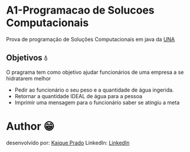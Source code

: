 # A1-Programacao de Solucoes Computacionais

Prova de programação de Soluções Computacionais em java da [UNA](https://www.una.br)

## Objetivos 💧
O pragrama tem como objetivo ajudar funcionários de uma empresa a se hidratarem melhor 
- Pedir ao funcionário o seu peso e a quantidade de água ingerida.
- Retornar a quantidade IDEAL de água para a pessoa 
- Imprimir uma mensagem para o funcionário saber se atingiu a meta

# Author 😁
desenvolvido por: [Kaique Prado](https://github.com/Kaique-Prado)
LinkedIn: [LinkedIn](https://www.linkedin.com/in/kaique-prado-945664276/)



